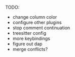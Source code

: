TODO:
- change column color
- configure other plugins
- stop comment continuation
- treesitter config
- more keybindings
- figure out dap
- merge conflicts?
